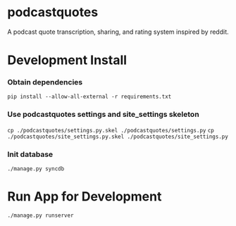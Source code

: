 podcastquotes
=============

A podcast quote transcription, sharing, and rating system inspired by reddit.


Development Install
===================

### Obtain dependencies
```pip install --allow-all-external -r requirements.txt```

### Use podcastquotes settings and site_settings skeleton
```cp ./podcastquotes/settings.py.skel ./podcastquotes/settings.py```
```cp ./podcastquotes/site_settings.py.skel ./podcastquotes/site_settings.py```

### Init database
```./manage.py syncdb```

Run App for Development
=======================
```./manage.py runserver```

